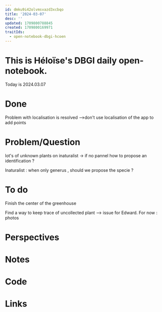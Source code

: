 ```yaml
---
id: dmku9i42olvmsvazd3xcbqo
title: '2024-03-07'
desc: ''
updated: 1709800788845
created: 1709800169971
traitIds:
  - open-notebook-dbgi-hcoen
---
```

# This is Héloïse's DBGI daily open-notebook.

Today is 2024.03.07

# Done
Problem with localisation is resolved -->don't use localisation of the app to add points


# Problem/Question
lot's of unknown plants on inaturalist -> if no pannel how to propose an identification ?  

Inaturalist : when only generus , should we propose the specie ? 
# To do 
Finish the center of the greenhouse 

Find a way to keep trace of uncollected plant --> issue for Edward. For now :  photos 
# Perspectives

# Notes

# Code

# Links